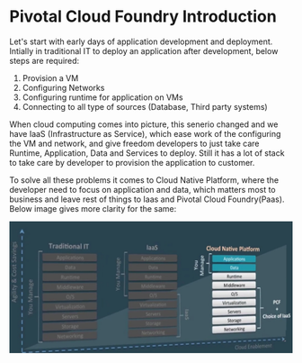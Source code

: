 # Pivotal Cloud Foundry Introduction
Let's start with early days of application development and deployment. Intially in traditional IT to deploy an application after development, below steps are required:
1. Provision a VM
2. Configuring Networks
3. Configuring runtime for application on VMs 
4. Connecting to all type of sources (Database, Third party systems)

When cloud computing comes into picture, this senerio changed and we have IaaS (Infrastructure as Service), which ease work of the configuring the VM and network, and give freedom developers to just take care Runtime, Application, Data and Services to deploy. Still it has a lot of stack to take care by developer to provision the application to customer.

To solve all these problems it comes to Cloud Native Platform, where the developer need to focus on application and data, which matters most to business and leave rest of things to Iaas and Pivotal Cloud Foundry(Paas). Below image gives more clarity for the same:

![PCF Evolution](images/CloudNativePlatformEvolution.jpg?raw=true)
